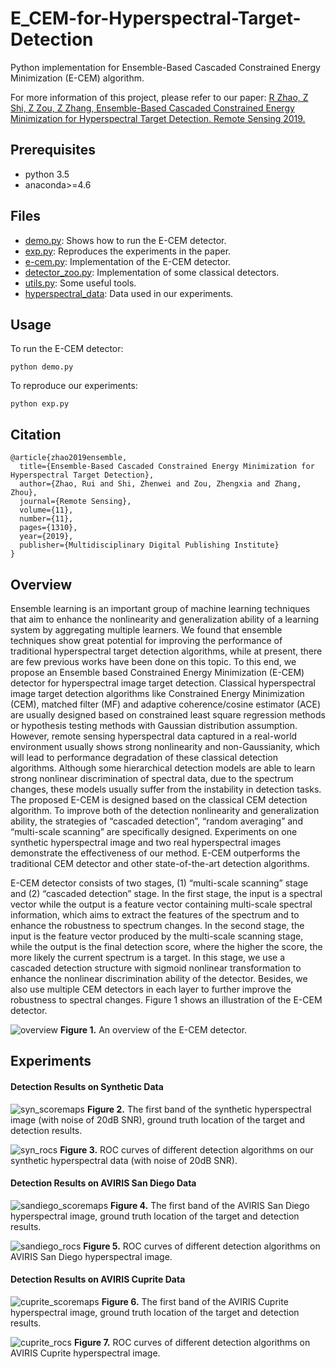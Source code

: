 # E_CEM-for-Hyperspectral-Target-Detection
Python implementation for Ensemble-Based Cascaded Constrained Energy Minimization (E-CEM) algorithm.

For more information of this project, please refer to our paper: [R Zhao, Z Shi, Z Zou, Z Zhang, Ensemble-Based Cascaded Constrained Energy Minimization for Hyperspectral Target Detection. Remote Sensing 2019.](https://www.mdpi.com/472682)


## Prerequisites

- python 3.5
- anaconda>=4.6


## Files

- [demo.py](demo.py): Shows how to run the E-CEM detector.
- [exp.py](exp.py): Reproduces the experiments in the paper.
- [e-cem.py](e-cem.py): Implementation of the E-CEM detector.
- [detector_zoo.py](detector_zoo.py): Implementation of some classical detectors.
- [utils.py](utils.py): Some useful tools.
- [hyperspectral_data](hyperspectral_data.py): Data used in our experiments.

## Usage

To run the E-CEM detector:

```
python demo.py
```

To reproduce our experiments:

```
python exp.py 
```

## Citation

```
@article{zhao2019ensemble,
  title={Ensemble-Based Cascaded Constrained Energy Minimization for Hyperspectral Target Detection},
  author={Zhao, Rui and Shi, Zhenwei and Zou, Zhengxia and Zhang, Zhou},
  journal={Remote Sensing},
  volume={11},
  number={11},
  pages={1310},
  year={2019},
  publisher={Multidisciplinary Digital Publishing Institute}
}
```

## Overview

Ensemble learning is an important group of machine learning techniques that aim to enhance the nonlinearity and generalization ability of a learning system by aggregating multiple learners. We found that ensemble techniques show great potential for improving the performance of traditional hyperspectral target detection algorithms, while at present, there are few previous works have been done on this topic. To this end, we propose an Ensemble based Constrained Energy Minimization (E-CEM) detector for hyperspectral image target detection. Classical hyperspectral image target detection algorithms like Constrained Energy Minimization (CEM), matched filter (MF)
and adaptive coherence/cosine estimator (ACE) are usually designed based on constrained least square regression methods or hypothesis testing methods with Gaussian distribution assumption. However, remote sensing hyperspectral data captured in a real-world environment usually shows strong nonlinearity and non-Gaussianity, which will lead to performance degradation of these classical detection algorithms. Although some hierarchical detection models are able to learn strong nonlinear discrimination of spectral data, due to the spectrum changes, these models usually suffer from the instability in detection tasks. The proposed E-CEM is designed based on the classical CEM detection algorithm. To improve both of the detection nonlinearity and generalization ability, the strategies of “cascaded detection”, “random averaging” and “multi-scale scanning” are specifically designed. Experiments on one synthetic hyperspectral image and two real hyperspectral images demonstrate the effectiveness of our method. E-CEM outperforms the traditional CEM detector and other state-of-the-art detection algorithms.

E-CEM detector consists of two stages, (1) “multi-scale scanning” stage and (2) “cascaded detection” stage. In the first stage, the input is a spectral vector while the output is a feature vector containing multi-scale spectral information, which aims to extract the features of the spectrum and to enhance the robustness to spectrum changes. In the second stage, the input is the feature vector produced by the multi-scale scanning stage, while the output is the final detection score, where the higher the score, the more likely the current spectrum is a target. In this stage, we use a cascaded detection structure with sigmoid nonlinear transformation to enhance the nonlinear discrimination ability of the detector. Besides, we also use multiple CEM detectors in each layer to further improve
the robustness to spectral changes. Figure 1 shows an illustration of the E-CEM detector.

![overview](C:/Users/HP/Desktop/overview.png) **Figure 1.** An overview of the E-CEM detector. </div>


## Experiments

#### Detection Results on Synthetic Data

![syn_scoremaps](imgs/syn_scoremaps.png) **Figure 2.** The first band of the synthetic hyperspectral image (with noise
of 20dB SNR), ground truth location of the target and detection results. </div>

![syn_rocs](imgs/syn_rocs.png) **Figure 3.** ROC curves of different detection algorithms on our synthetic hyperspectral data (with noise
of 20dB SNR). </div>

#### Detection Results on AVIRIS San Diego Data

![sandiego_scoremaps](imgs/sandiego_scoremaps.png) **Figure 4.** The first band of the AVIRIS San Diego hyperspectral image, ground truth location of the target and detection results. </div>

![sandiego_rocs](imgs/sandiego_rocs.png) **Figure 5.** ROC curves of different detection algorithms on AVIRIS San Diego hyperspectral image. </div>

#### Detection Results on AVIRIS Cuprite Data

![cuprite_scoremaps](imgs/cuprite_scoremaps.png) **Figure 6.** The first band of the AVIRIS Cuprite hyperspectral image, ground truth location of the target and detection results. </div>

![cuprite_rocs](imgs/cuprite_rocs.png) **Figure 7.** ROC curves of different detection algorithms on AVIRIS Cuprite hyperspectral image. </div>

